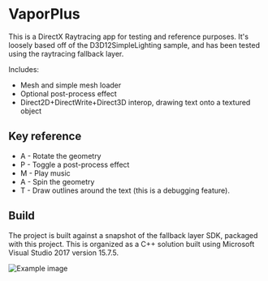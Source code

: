 # VaporPlus
This is a DirectX Raytracing app for testing and reference purposes. It's loosely based off of the D3D12SimpleLighting sample, and has been tested using the raytracing fallback layer.

Includes:
* Mesh and simple mesh loader
* Optional post-process effect
* Direct2D+DirectWrite+Direct3D interop, drawing text onto a textured object

## Key reference
* A - Rotate the geometry
* P - Toggle a post-process effect
* M - Play music
* A - Spin the geometry
* T - Draw outlines around the text (this is a debugging feature).

## Build
The project is built against a snapshot of the fallback layer SDK, packaged with this project.
This is organized as a C++ solution built using Microsoft Visual Studio 2017 version 15.7.5.

![Example image](https://raw.githubusercontent.com/clandrew/vapor/master/Images/Default.gif "Example image")